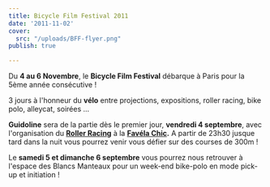 ```yaml
---
title: Bicycle Film Festival 2011
date: '2011-11-02'
cover:
  src: "/uploads/BFF-flyer.png"
publish: true

---
```

Du **4 au 6 Novembre**, le **Bicycle Film Festival** débarque à Paris pour la 5ème année consécutive !

3 jours à l'honneur du **vélo** entre projections, expositions, roller racing, bike polo, alleycat, soirées ...

**Guidoline** sera de la partie dès le premier jour, **vendredi 4 septembre**, avec l'organisation du [**Roller Racing**](http://www.guidoline.com/magazine/roller-racing/) à la [**Favéla Chic**](http://favelachic.com)**.** A partir de 23h30 jusque tard dans la nuit vous pourrez venir vous défier sur des courses de 300m !

Le **samedi 5 et dimanche 6 septembre** vous pourrez nous retrouver à l'espace des Blancs Manteaux pour un week-end bike-polo en mode pick-up et initiation !